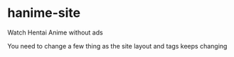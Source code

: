 # hanime-site
Watch Hentai Anime without ads

You need to change a few thing as the site layout and tags keeps changing
